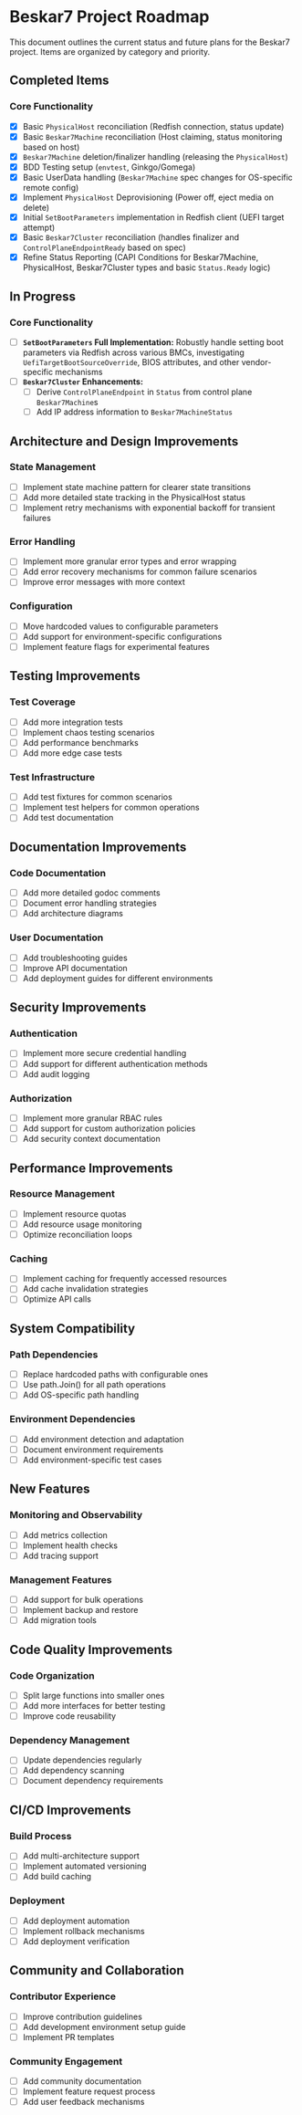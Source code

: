 # Beskar7 Project Roadmap

This document outlines the current status and future plans for the Beskar7 project. Items are organized by category and priority.

## Completed Items

### Core Functionality
- [x] Basic `PhysicalHost` reconciliation (Redfish connection, status update)
- [x] Basic `Beskar7Machine` reconciliation (Host claiming, status monitoring based on host)
- [x] `Beskar7Machine` deletion/finalizer handling (releasing the `PhysicalHost`)
- [x] BDD Testing setup (`envtest`, Ginkgo/Gomega)
- [x] Basic UserData handling (`Beskar7Machine` spec changes for OS-specific remote config)
- [x] Implement `PhysicalHost` Deprovisioning (Power off, eject media on delete)
- [x] Initial `SetBootParameters` implementation in Redfish client (UEFI target attempt)
- [x] Basic `Beskar7Cluster` reconciliation (handles finalizer and `ControlPlaneEndpointReady` based on spec)
- [x] Refine Status Reporting (CAPI Conditions for Beskar7Machine, PhysicalHost, Beskar7Cluster types and basic `Status.Ready` logic)

## In Progress

### Core Functionality
- [ ] **`SetBootParameters` Full Implementation:** Robustly handle setting boot parameters via Redfish across various BMCs, investigating `UefiTargetBootSourceOverride`, BIOS attributes, and other vendor-specific mechanisms
- [ ] **`Beskar7Cluster` Enhancements:**
  - [ ] Derive `ControlPlaneEndpoint` in `Status` from control plane `Beskar7Machine`s
  - [ ] Add IP address information to `Beskar7MachineStatus`

## Architecture and Design Improvements

### State Management
- [ ] Implement state machine pattern for clearer state transitions
- [ ] Add more detailed state tracking in the PhysicalHost status
- [ ] Implement retry mechanisms with exponential backoff for transient failures

### Error Handling
- [ ] Implement more granular error types and error wrapping
- [ ] Add error recovery mechanisms for common failure scenarios
- [ ] Improve error messages with more context

### Configuration
- [ ] Move hardcoded values to configurable parameters
- [ ] Add support for environment-specific configurations
- [ ] Implement feature flags for experimental features

## Testing Improvements

### Test Coverage
- [ ] Add more integration tests
- [ ] Implement chaos testing scenarios
- [ ] Add performance benchmarks
- [ ] Add more edge case tests

### Test Infrastructure
- [ ] Add test fixtures for common scenarios
- [ ] Implement test helpers for common operations
- [ ] Add test documentation

## Documentation Improvements

### Code Documentation
- [ ] Add more detailed godoc comments
- [ ] Document error handling strategies
- [ ] Add architecture diagrams

### User Documentation
- [ ] Add troubleshooting guides
- [ ] Improve API documentation
- [ ] Add deployment guides for different environments

## Security Improvements

### Authentication
- [ ] Implement more secure credential handling
- [ ] Add support for different authentication methods
- [ ] Add audit logging

### Authorization
- [ ] Implement more granular RBAC rules
- [ ] Add support for custom authorization policies
- [ ] Add security context documentation

## Performance Improvements

### Resource Management
- [ ] Implement resource quotas
- [ ] Add resource usage monitoring
- [ ] Optimize reconciliation loops

### Caching
- [ ] Implement caching for frequently accessed resources
- [ ] Add cache invalidation strategies
- [ ] Optimize API calls

## System Compatibility

### Path Dependencies
- [ ] Replace hardcoded paths with configurable ones
- [ ] Use path.Join() for all path operations
- [ ] Add OS-specific path handling

### Environment Dependencies
- [ ] Add environment detection and adaptation
- [ ] Document environment requirements
- [ ] Add environment-specific test cases

## New Features

### Monitoring and Observability
- [ ] Add metrics collection
- [ ] Implement health checks
- [ ] Add tracing support

### Management Features
- [ ] Add support for bulk operations
- [ ] Implement backup and restore
- [ ] Add migration tools

## Code Quality Improvements

### Code Organization
- [ ] Split large functions into smaller ones
- [ ] Add more interfaces for better testing
- [ ] Improve code reusability

### Dependency Management
- [ ] Update dependencies regularly
- [ ] Add dependency scanning
- [ ] Document dependency requirements

## CI/CD Improvements

### Build Process
- [ ] Add multi-architecture support
- [ ] Implement automated versioning
- [ ] Add build caching

### Deployment
- [ ] Add deployment automation
- [ ] Implement rollback mechanisms
- [ ] Add deployment verification

## Community and Collaboration

### Contributor Experience
- [ ] Improve contribution guidelines
- [ ] Add development environment setup guide
- [ ] Implement PR templates

### Community Engagement
- [ ] Add community documentation
- [ ] Implement feature request process
- [ ] Add user feedback mechanisms 